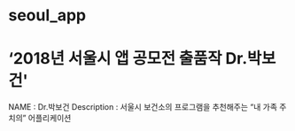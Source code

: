 # seoul_app
# ‘2018년 서울시 앱 공모전 출품작 Dr.박보건'
 
 NAME : Dr.박보건
 Description : 서울시 보건소의 프로그램을 추천해주는 “내 가족 주치의” 어플리케이션
